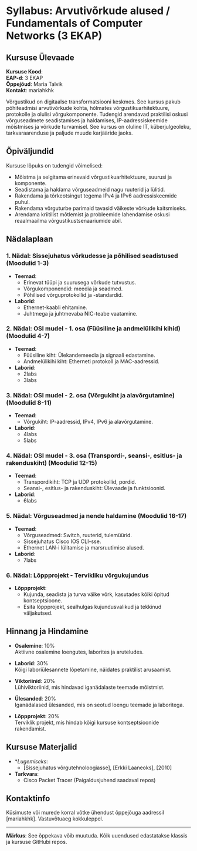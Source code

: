 # Syllabus: Arvutivõrkude alused / Fundamentals of Computer Networks (3 EKAP)

## Kursuse Ülevaade

**Kursuse Kood**:   
**EAP-d**: 3 EKAP  
**Õppejõud**: Maria Talvik  
**Kontakt**: mariahkhk

Võrgustikud on digitaalse transformatsiooni keskmes. See kursus pakub põhiteadmisi arvutivõrkude kohta, hõlmates võrgustikuarhitektuure, protokolle ja olulisi võrgukomponente. Tudengid arendavad praktilisi oskusi võrguseadmete seadistamises ja haldamises, IP-aadressiskeemide mõistmises ja võrkude turvamisel. See kursus on oluline IT, küberjulgeoleku, tarkvaraarenduse ja paljude muude karjääride jaoks.

## Õpiväljundid

Kursuse lõpuks on tudengid võimelised:
- Mõistma ja selgitama erinevaid võrgustikuarhitektuure, suurusi ja komponente.
- Seadistama ja haldama võrguseadmeid nagu ruuterid ja lülitid.
- Rakendama ja tõrkeotsingut tegema IPv4 ja IPv6 aadressiskeemide puhul.
- Rakendama võrguturbe parimaid tavasid väikeste võrkude kaitsmiseks.
- Arendama kriitilist mõtlemist ja probleemide lahendamise oskusi reaalmaailma võrgustikustsenaariumide abil.

## Nädalaplaan

### **1. Nädal: Sissejuhatus võrkudesse ja põhilised seadistused (Moodulid 1-3)**
- **Teemad**:
  - Erinevat tüüpi ja suurusega võrkude tutvustus.
  - Võrgukomponendid: meedia ja seadmed.
  - Põhilised võrguprotokollid ja -standardid.
- **Laborid**:
  - Ethernet-kaabli ehitamine.
  - Juhtmega ja juhtmevaba NIC-teabe vaatamine.

### **2. Nädal: OSI mudel - 1. osa (Füüsiline ja andmelülikihi kihid) (Moodulid 4-7)**
- **Teemad**:
  - Füüsiline kiht: Ülekandemeedia ja signaali edastamine.
  - Andmelülikihi kiht: Etherneti protokoll ja MAC-aadressid.
- **Laborid**:
  - 2labs
  - 3labs

### **3. Nädal: OSI mudel - 2. osa (Võrgukiht ja alavõrgutamine) (Moodulid 8-11)**
- **Teemad**:
  - Võrgukiht: IP-aadressid, IPv4, IPv6 ja alavõrgutamine.
- **Laborid**:
  - 4labs
  - 5labs

### **4. Nädal: OSI mudel - 3. osa (Transpordi-, seansi-, esitlus- ja rakenduskiht) (Moodulid 12-15)**
- **Teemad**:
  - Transpordikiht: TCP ja UDP protokollid, pordid.
  - Seansi-, esitlus- ja rakenduskiht: Ülevaade ja funktsioonid.
- **Laborid**:
  - 6labs

### **5. Nädal: Võrguseadmed ja nende haldamine (Moodulid 16-17)**
- **Teemad**:
  - Võrguseadmed: Switch, ruuterid, tulemüürid.
  - Sissejuhatus Cisco IOS CLI-sse.
  - Ethernet LAN-i lülitamise ja marsruutimise alused.
- **Laborid**:
  - 7labs

### **6. Nädal: Lõppprojekt - Tervikliku võrgukujundus**
- **Lõppprojekt**:
  - Kujunda, seadista ja turva väike võrk, kasutades kõiki õpitud kontseptsioone.
  - Esita lõppprojekt, sealhulgas kujundusvalikud ja tekkinud väljakutsed.

## Hinnang ja Hindamine

- **Osalemine**: 10%  
  Aktiivne osalemine loengutes, laborites ja aruteludes.
  
- **Laborid**: 30%  
  Kõigi laboriülesannete lõpetamine, näidates praktilist arusaamist.

- **Viktoriinid**: 20%  
  Lühiviktoriinid, mis hindavad iganädalaste teemade mõistmist.

- **Ülesanded**: 20%  
  Iganädalased ülesanded, mis on seotud loengu teemade ja laboritega.

- **Lõppprojekt**: 20%  
  Terviklik projekt, mis hindab kõigi kursuse kontseptsioonide rakendamist.

## Kursuse Materjalid

- **Lugemiseks*:
  - [Sissejuhatus võrgutehnoloogiasse], [Erkki Laaneoks], [2010]
- **Tarkvara**:
  - Cisco Packet Tracer (Paigaldusjuhend saadaval repos)

## Kontaktinfo

Küsimuste või murede korral võtke ühendust õppejõuga aadressil [mariahkhk]. Vastuvõtuaeg kokkuleppel.

---

**Märkus**: See õppekava võib muutuda. Kõik uuendused edastatakse klassis ja kursuse GitHubi repos.
